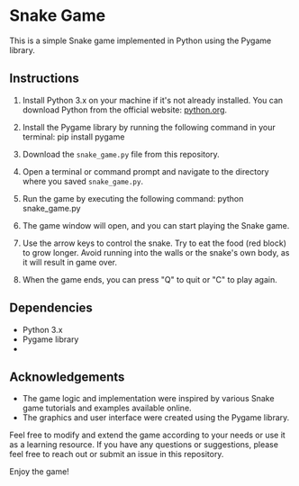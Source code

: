 # Snake Game

This is a simple Snake game implemented in Python using the Pygame library.

## Instructions

1. Install Python 3.x on your machine if it's not already installed. You can download Python from the official website: [python.org](https://www.python.org/downloads/).

2. Install the Pygame library by running the following command in your terminal:
              pip install pygame

3. Download the `snake_game.py` file from this repository.

4. Open a terminal or command prompt and navigate to the directory where you saved `snake_game.py`.

5. Run the game by executing the following command: 
               python snake_game.py
               
6. The game window will open, and you can start playing the Snake game.

7. Use the arrow keys to control the snake. Try to eat the food (red block) to grow longer. Avoid running into the walls or the snake's own body, as it will result in game over.

8. When the game ends, you can press "Q" to quit or "C" to play again.

## Dependencies

- Python 3.x
- Pygame library
- 
## Acknowledgements

- The game logic and implementation were inspired by various Snake game tutorials and examples available online.
- The graphics and user interface were created using the Pygame library.

Feel free to modify and extend the game according to your needs or use it as a learning resource. If you have any questions or suggestions, please feel free to reach out or submit an issue in this repository.

Enjoy the game!
